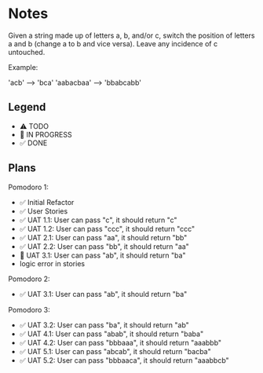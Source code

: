 # Notes

Given a string made up of letters a, b, and/or c, switch the position of letters a and b (change a to b and vice versa). Leave any incidence of c untouched.

Example:

'acb' --> 'bca'
'aabacbaa' --> 'bbabcabb'


## Legend
- ⚠ TODO
- 🚧 IN PROGRESS
- ✅ DONE

## Plans

Pomodoro 1:
- ✅ Initial Refactor
- ✅ User Stories
- ✅ UAT 1.1: User can pass "c", it should return "c"
- ✅ UAT 1.2: User can pass "ccc", it should return "ccc"
- ✅ UAT 2.1: User can pass "aa", it should return "bb"
- ✅ UAT 2.2: User can pass "bb", it should return "aa"
- 🚧 UAT 3.1: User can pass "ab", it should return "ba"
- logic error in stories

Pomodoro 2:
- ✅ UAT 3.1: User can pass "ab", it should return "ba"

Pomodoro 3:
- ✅ UAT 3.2: User can pass "ba", it should return "ab"
- ✅ UAT 4.1: User can pass "abab", it should return "baba"
- ✅ UAT 4.2: User can pass "bbbaaa", it should return "aaabbb"
- ✅ UAT 5.1: User can pass "abcab", it should return "bacba"
- ✅ UAT 5.2: User can pass "bbbaaca", it should return "aaabbcb"